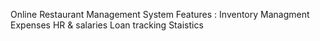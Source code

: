 Online Restaurant Management System
Features :
Inventory Managment
Expenses
HR & salaries
Loan tracking 
Staistics
